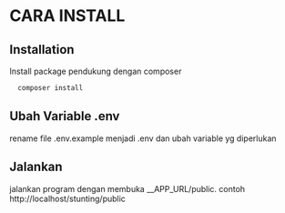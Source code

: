 
# CARA INSTALL

## Installation

Install package pendukung dengan composer

```bash
  composer install
```
    

## Ubah Variable .env

rename file .env.example menjadi .env dan ubah variable yg diperlukan
## Jalankan

jalankan program dengan membuka __APP_URL/public. contoh http://localhost/stunting/public
